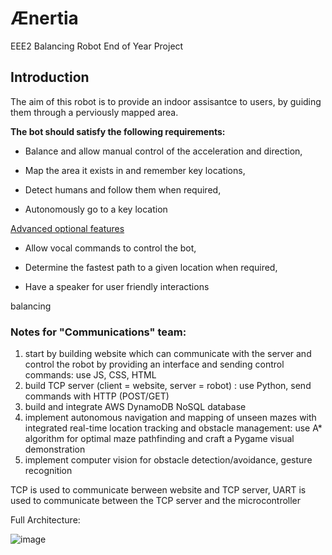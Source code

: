 # Ænertia

EEE2 Balancing Robot End of Year Project

## Introduction

The aim of this robot is to provide an indoor assisantce to users, by guiding them through a perviously mapped area. 

**The bot should satisfy the following requirements:**

  - Balance and allow manual control of the acceleration and direction,

  - Map the area it exists in and remember key locations,

  - Detect humans and follow them when required,
    
  - Autonomously go to a key location
    
<ins> Advanced optional features </ins>

  - Allow vocal commands to control the bot,

  - Determine the fastest path to a given location when required,
    
  - Have a speaker for user friendly interactions



balancing







### Notes for  "Communications" team:

1) start by building website which can communicate with the server and control the robot by providing an interface and sending control commands: use JS, CSS, HTML
2) build TCP server (client = website, server = robot) : use Python, send commands with HTTP (POST/GET)
3) build and integrate AWS DynamoDB NoSQL database
4) implement autonomous navigation and mapping of unseen mazes with integrated real-time location tracking and obstacle management: use A* algorithm for optimal maze pathfinding and craft a Pygame visual demonstration
5) implement computer vision for obstacle detection/avoidance, gesture recognition

TCP is used to communicate berween website and TCP server, UART is used to communicate between the TCP server and the microcontroller

Full Architecture:

![image](https://github.com/user-attachments/assets/aeba1356-e19b-4993-99e6-69086c825837)

